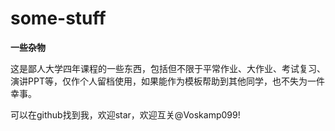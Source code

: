 # some-stuff
**一些杂物**

这是鄙人大学四年课程的一些东西，包括但不限于平常作业、大作业、考试复习、演讲PPT等，仅作个人留档使用，如果能作为模板帮助到其他同学，也不失为一件幸事。  

可以在github找到我，欢迎star，欢迎互关@Voskamp099!
